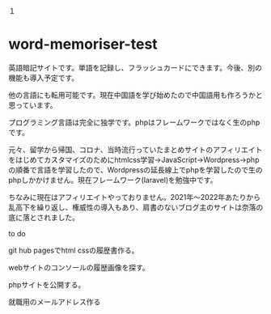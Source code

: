 １

# word-memoriser-test

英語暗記サイトです。単語を記録し、フラッシュカードにできます。今後、別の機能も導入予定です。

他の言語にも転用可能です。現在中国語を学び始めたので中国語用も作ろうかと思っています。

プログラミング言語は完全に独学です。phpはフレームワークではなく生のphpです。


元々、留学から帰国、コロナ、当時流行っていたまとめサイトのアフィリエイトをはじめてカスタマイズのためにhtmlcss学習→JavaScript→Wordpress→phpの順番で言語を学習したので、Wordpressの延長線上でphpを学習したので生のphpしかかけません。現在フレームワーク(laravel)を勉強中です。

ちなみに現在はアフィリエイトやっておりません。2021年〜2022年あたりから乱高下を繰り返し、権威性の導入もあり、肩書のないブログ主のサイトは奈落の底に落とされました。


to do

git hub pagesでhtml cssの履歴書作る。

webサイトのコンソールの履歴画像を探す。

phpサイトを公開する。


就職用のメールアドレス作る
